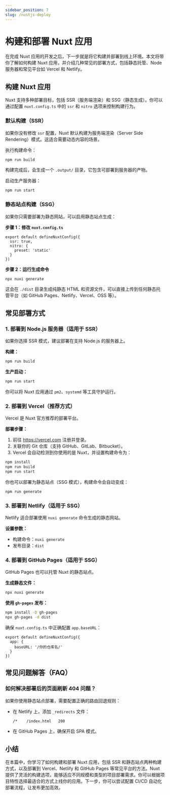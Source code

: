```yaml
---
sidebar_position: 7
slug: /nustjs-deploy
---
```


# 构建和部署 Nuxt 应用

在完成 Nuxt 应用的开发之后，下一步就是将它构建并部署到线上环境。本文将带你了解如何构建 Nuxt 应用，并介绍几种常见的部署方式，包括静态托管、Node 服务器和常见平台如 Vercel 和 Netlify。



## 构建 Nuxt 应用

Nuxt 支持多种部署目标，包括 SSR（服务端渲染）和 SSG（静态生成）。你可以通过配置 `nuxt.config.ts` 中的 `ssr` 和 `nitro` 选项来控制构建行为。

### 默认构建（SSR）

如果你没有修改 `ssr` 配置，Nuxt 默认构建为服务端渲染（Server Side Rendering）模式。这适合需要动态内容的场景。

执行构建命令：

```bash
npm run build
```

构建完成后，会生成一个 `.output/` 目录，它包含可部署到服务器的产物。

启动生产服务器：

```bash
npm run start
```



### 静态站点构建（SSG）

如果你只需要部署为静态网站，可以启用静态站点生成：

**步骤 1：修改 `nuxt.config.ts`**

```tsx showLineNumbers title="nuxt.config.ts"
export default defineNuxtConfig({
  ssr: true,
  nitro: {
    preset: 'static'
  }
})
```

**步骤 2：运行生成命令**

```bash
npx nuxi generate
```

这会在 `./dist` 目录生成纯静态 HTML 和资源文件，可以直接上传到任何静态托管平台（如 GitHub Pages、Netlify、Vercel、OSS 等）。



## 常见部署方式

### 1. 部署到 Node.js 服务器（适用于 SSR）

如果你选择 SSR 模式，建议部署在支持 Node.js 的服务器上。

**构建：**

```bash
npm run build
```

**生产启动：**

```bash
npm run start
```

你可以将 Nuxt 应用通过 `pm2`、`systemd` 等工具守护运行。



### 2. 部署到 Vercel（推荐方式）

Vercel 是 Nuxt 官方推荐的部署平台。

**部署步骤：**

1. 前往 https://vercel.com 注册并登录。
2. 关联你的 Git 仓库（支持 GitHub、GitLab、Bitbucket）。
3. Vercel 会自动检测到你使用的是 Nuxt，并设置构建命令为：

```bash
npm install
npm run build
npm run start
```

你也可以部署为静态站点（SSG 模式），构建命令会自动变成：

```bash
npm run generate
```



### 3. 部署到 Netlify（适用于 SSG）

Netlify 适合部署使用 `nuxi generate` 命令生成的静态网站。

**设置参数：**

- 构建命令：`nuxi generate`
- 发布目录：`dist`



### 4. 部署到 GitHub Pages（适用于 SSG）

GitHub Pages 也可以托管 Nuxt 的静态站点。

**生成静态文件：**

```bash
npx nuxi generate
```

**使用 `gh-pages` 发布：**

```bash
npm install -D gh-pages
npx gh-pages -d dist
```

确保 `nuxt.config.ts` 中正确配置 `app.baseURL`：

```tsx showLineNumbers title="nuxt.config.ts"
export default defineNuxtConfig({
  app: {
    baseURL: '/你的仓库名/'
  }
})
```



## 常见问题解答（FAQ）

### 如何解决部署后的页面刷新 404 问题？

如果你使用静态站点部署，需要配置正确的路由回退规则：

- 在 Netlify 上，添加 `_redirects` 文件：

  ```bash
  /*    /index.html   200
  ```

- 在 GitHub Pages 上，确保开启 SPA 模式。



## 小结

在本篇中，你学习了如何构建和部署 Nuxt 应用，包括 SSR 和静态站点两种构建方式，以及部署到 Vercel、Netlify 和 GitHub Pages 等常见平台的方法。Nuxt 提供了灵活的构建选项，能够适应不同规模和类型的项目部署需求。你可以根据项目特性选择最适合的方式上线你的应用。下一步，你可以尝试配置 CI/CD 自动化部署流程，让发布更加高效。
